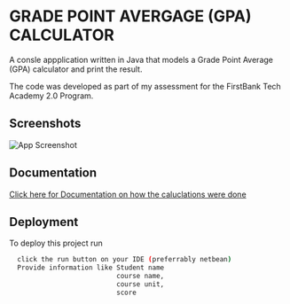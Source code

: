 
# GRADE POINT AVERGAGE (GPA) CALCULATOR

A consle appplication written in Java that models a Grade Point Average (GPA) calculator and print the result.

The code was developed as part of my assessment for the FirstBank Tech Academy 2.0 Program.


## Screenshots

![App Screenshot]([https://via.placeholder.com/468x300?text=App+Screenshot+Here](https://github.com/tunji-dev/GPA_Caluclator/blob/main/GPACalculator/Images/expected%20output.jpg))


## Documentation

[Click here for Documentation on how the caluclations were done](https://linktodocumentation)


## Deployment

To deploy this project run

```bash
  click the run button on your IDE (preferrably netbean)
  Provide information like Student name
                           course name,
                           course unit,
                           score
```

